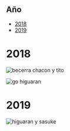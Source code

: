 Año
---------------


* [2018](#2018)
* [2019](#2019)

2018
==========================

![becerra chacon y tito](https://user-images.githubusercontent.com/36420972/51293301-4e612680-19dc-11e9-9ecd-28333341514d.jpeg)

![go higuaran](https://user-images.githubusercontent.com/36420972/51293407-d2b3a980-19dc-11e9-97b4-d82c8b0add09.jpg)


2019
==========================

![higuaran y sasuke](https://user-images.githubusercontent.com/36420972/51293429-f2e36880-19dc-11e9-8265-cc486b36992e.png)
